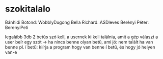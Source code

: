 # szokitalalo

Bánhidi Botond: WobblyDugong
Bella Richard: ASDleves
Berényi Péter: BerenyiPeti

legalább 3db 2 betűs szó kell, a usernek ki kell találnia, amit a gép választ
a user beír egy szót -> ha nincs benne olyan betű, ami jó: nem talált
ha van benne pl. í betű: kiírja a program hogy van benne í betű, és hogy jó helyen van-e
